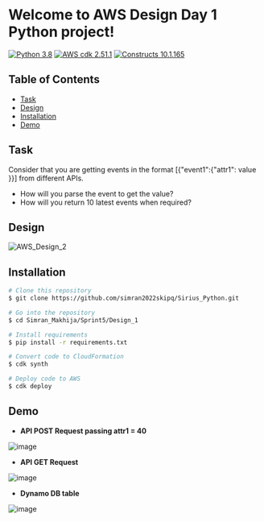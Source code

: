 # Welcome to AWS Design Day 1 Python project!


[![Python 3.8](https://img.shields.io/badge/python-3.8-blue.svg)](https://www.python.org/downloads/release/python-3810/)
[![AWS cdk 2.51.1](https://img.shields.io/badge/aws_cdk_lib-2.51.1-yellow.svg)](https://pypi.org/project/aws-cdk-lib/2.51.1/)
[![Constructs 10.1.165](https://img.shields.io/badge/constructs-10.1.165-red.svg)](https://pypi.org/project/constructs/10.1.165/)



## Table of Contents

- [Task](#task)
- [Design](#design)
- [Installation](#installation)
- [Demo](#demo)


## Task

Consider that you are getting events in the format [{"event1":{"attr1": value }}] from different APIs.
* How will you parse the event to get the value?
* How will you return 10 latest events when required?


## Design


![AWS_Design_2](https://user-images.githubusercontent.com/113733173/206343272-c274f466-7a65-46de-b45f-2c66a78a54e5.png)


## Installation

```bash
# Clone this repository
$ git clone https://github.com/simran2022skipq/Sirius_Python.git

# Go into the repository
$ cd Simran_Makhija/Sprint5/Design_1

# Install requirements
$ pip install -r requirements.txt

# Convert code to CloudFormation
$ cdk synth

# Deploy code to AWS
$ cdk deploy
```

## Demo

- <b> API POST Request passing attr1 = 40 </b>

![image](https://user-images.githubusercontent.com/113733173/206936965-f6514a43-5064-4815-a2ce-642b4a50f9a4.png)


- <b> API GET Request </b>

![image](https://user-images.githubusercontent.com/113733173/206937000-b2977721-5c88-4384-af04-55a86aed950f.png)


- <b> Dynamo DB table </b>

![image](https://user-images.githubusercontent.com/113733173/206937036-20454fd8-e59f-4236-8e8f-b78f7fdca2cb.png)



